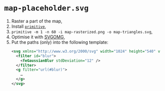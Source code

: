 # `map-placeholder.svg`

1. Raster a part of the map,
2. Install [`primitive`](https://github.com/fogleman/primitive),
3. `primitive -m 1 -n 60 -i map-rasterized.png -o map-triangles.svg`,
4. Optimise it with [SVGOMG](https://jakearchibald.github.io/svgomg/),
5. Put the paths (only) into the following template:
   ```xml
   <svg xmlns="http://www.w3.org/2000/svg" width="1024" height="540" version="1">
     <filter id="blur">
       <feGaussianBlur stdDeviation="12" />
     </filter>
     <g filter="url(#blur)">
       …
     </g>
   </svg>
   ```
